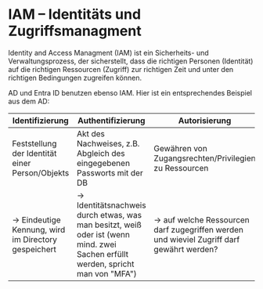 # IAM – Identitäts und Zugriffsmanagment

Identity and Access Managment (IAM) ist ein Sicherheits- und Verwaltungsprozess, der sicherstellt, dass die richtigen Personen (Identität) auf die richtigen Ressourcen (Zugriff) zur richtigen Zeit und unter den richtigen Bedingungen zugreifen können.

AD und Entra ID benutzen ebenso IAM. Hier ist ein entsprechendes Beispiel aus dem AD:

| Identifizierung                                      | Authentifizierung                                                       | Autorisierung |
|------------------------------------------------------|-------------------------------------------------------------------------|---------------|
| Feststellung der Identität einer Person/Objekts      | Akt des Nachweises, z.B. Abgleich des eingegebenen Passworts mit der DB | Gewähren von Zugangsrechten/Privilegien zu Ressourcen                  |
| -> Eindeutige Kennung, wird im Directory gespeichert | -> Identitätsnachweis durch etwas, was man besitzt, weiß oder ist (wenn mind. zwei Sachen erfüllt werden, spricht man von "MFA") | -> auf welche Ressourcen darf zugegriffen werden und wieviel Zugriff darf gewährt werden? |
